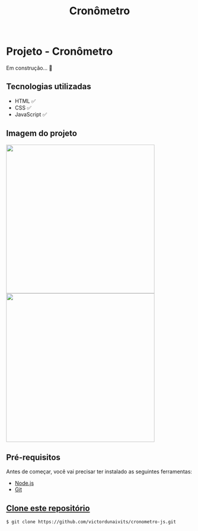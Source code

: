 <h1 align="center">Cronômetro</h1>

<br>

<h1>Projeto - Cronômetro</h1>
<p>Em construção... 🚀</p>

<h2>Tecnologias utilizadas</h2>
<ul>
    <li>HTML ✅</li>
    <li>CSS ✅</li>
    <li>JavaScript ✅</li>
</ul>

<h2> Imagem do projeto </h2>
<img src="https://prnt.sc/26osz5x"style="height: 400px">
<img src=""style="height: 400px">

<h2>Pré-requisitos</h2>
<p>Antes de começar, você vai precisar ter instalado as seguintes ferramentas:</p>
<ul>
    <li><a href="https://nodejs.org/pt-br/download/" target="_blank">Node.js</li>
    <li><a href="https://gitforwindows.org/" target="_blank">Git</li>
</ul>

<h2>Clone este repositório</h2>

```bash
$ git clone https://github.com/victordunaivits/cronometro-js.git
```